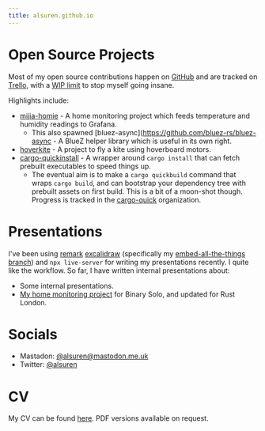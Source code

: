 ```yaml
---
title: alsuren.github.io
---
```


# Open Source Projects

Most of my open source contributions happen on [GitHub](https://github.com/alsuren/) and are tracked on [Trello](https://trello.com/b/oUj099Rh/oss-contributions-and-other-projects), with a [WIP limit](https://kanbanize.com/kanban-resources/getting-started/what-is-wip) to stop myself going insane.

Highlights include:

- [mijia-homie](https://github.com/alsuren/mijia-homie/) - A home monitoring project which feeds temperature and humidity readings to Grafana.
  - This also spawned [bluez-async](https://github.com/bluez-rs/bluez-async - A BlueZ helper library which is useful in its own right.
- [hoverkite](https://github.com/hoverkite/hoverkite) - A project to fly a kite using hoverboard motors.
- [cargo-quickinstall](https://github.com/alsuren/cargo-quickinstall/) - A wrapper around `cargo install` that can fetch prebuilt executables to speed things up.
  - The eventual aim is to make a `cargo quickbuild` command that wraps `cargo build`, and can bootstrap your dependency tree with prebuilt assets on first build. This is a bit of a moon-shot though. Progress is tracked in the [cargo-quick](https://github.com/cargo-quick/) organization.

# Presentations

I've been using [remark](https://github.com/gnab/remark) [excalidraw](https://excalidraw.com/) (specifically my [embed-all-the-things branch](https://excalidraw-git-fork-alsuren-embed-font-excalidraw.vercel.app/)) and `npx live-server` for writing my presentations recently. I quite like the workflow. So far, I have written internal presentations about:

- Some internal presentations.
- [My home monitoring project](https://alsuren.github.io/mijia-homie/docs/presentation/) for Binary Solo, and updated for Rust London.

# Socials

* Mastadon: <a rel="me" href="https://mastodon.me.uk/@alsuren">@alsuren@mastodon.me.uk</a>
* Twitter: <a rel="me" href="https://twitter.com/alsuren">@alsuren</a>

# CV

My CV can be found [here](./cv). PDF versions available on request.
